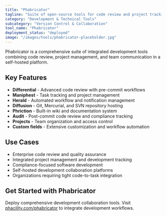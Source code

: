 ```yaml
---
title: "Phabricator"
tagline: "Suite of open-source tools for code review and project tracking"
category: "Development & Technical Tools"
subcategory: "Version Control & Collaboration"
tool_name: "Phabricator"
deployment_status: "deployed"
image: "/images/tools/phabricator-placeholder.jpg"
---
```

Phabricator is a comprehensive suite of integrated development tools combining code review, project management, and team communication in a self-hosted platform.

## Key Features

- **Differential** - Advanced code review with pre-commit workflows
- **Maniphest** - Task tracking and project management
- **Herald** - Automated workflow and notification management
- **Diffusion** - Git, Mercurial, and SVN repository hosting
- **Phriction** - Built-in wiki and documentation system
- **Audit** - Post-commit code review and compliance tracking
- **Projects** - Team organization and access control
- **Custom fields** - Extensive customization and workflow automation

## Use Cases

- Enterprise code review and quality assurance
- Integrated project management and development tracking
- Compliance-focused software development
- Self-hosted development collaboration platforms
- Organizations requiring tight code-to-task integration

## Get Started with Phabricator

Deploy comprehensive development collaboration tools. Visit [phacility.com/phabricator](https://www.phacility.com/phabricator) to integrate development workflows.